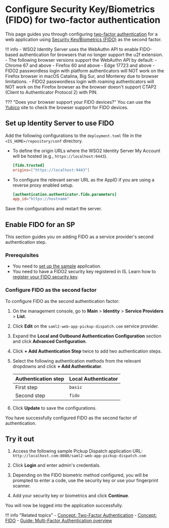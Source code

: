 # Configure Security Key/Biometrics (FIDO) for two-factor authentication
This page guides you through configuring [two-factor authentication]({{base_path}}/references/concepts/authentication/intro-authentication#two-factor-authentication) for a web application using [Security Key/Biometrics (FIDO)]({{base_path}}/references/concepts/authentication/mfa-with-fido) as the second factor.

!!! info
    - WSO2 Identity Server uses the WebAuthn API to enable FIDO-based authentication for browsers that no longer support the u2f extension.
    - The following browser versions support the WebAuthn API by default:
        - Chrome 67 and above
        - Firefox 60 and above
        - Edge 17723 and above
    - FIDO2 passwordless login with platform authenticators will NOT work on the Firefox browser in macOS Catalina, Big Sur, and Monterey due to browser limitations.
    - FIDO2 passwordless login with roaming authenticators will NOT work on the Firefox browser as the browser doesn't support CTAP2 (Client to Authenticator Protocol 2) with PIN.

??? "Does your browser support your FIDO devices?"
    You can use the [Yubico](https://demo.yubico.com/webauthn-technical/registration) site to check the browser support for FIDO devices.

## Set up Identity Server to use FIDO

Add the following configurations to the `deployment.toml` file in the `<IS_HOME>/repository/conf` directory.

- To define the origin URLs where the WSO2 Identity Server My Account will be hosted (e.g., `https://localhost:9443`).

    ```toml
    [fido.trusted]
    origins=["https://localhost:9443"]
    ```

- To configure the relevant server URL as the AppID if you are using a reverse proxy enabled setup.

    ```toml
    [authentication.authenticator.fido.parameters]
    app_id="https://hostname"
    ```

Save the configurations and restart the server.

## Enable FIDO for an SP

This section guides you on adding FIDO as a service provider's second authentication step.

### Prerequisites
- You need to [set up the sample]({{base_path}}/guides/adaptive-auth/adaptive-auth-overview/#set-up-the-sample) application.
- You need to have a FIDO2 security key registered in IS. Learn how to [register your FIDO security key]({{base_path}}/guides/my-account/enable-mfa-my-account).

### Configure FIDO as the second factor

To configure FIDO as the second authentication factor:

1. On the management console, go to **Main** > **Identity** > **Service Providers** > **List**.

2. Click **Edit** on the `saml2-web-app-pickup-dispatch.com` service provider.

3. Expand the **Local and Outbound Authentication Configuration** section and click **Advanced Configuration**.

4. Click **+ Add Authentication Step** twice to add two authentication steps.

5. Select the following authentication methods from the relevant dropdowns and click **+ Add Authenticator**.

    | Authentication step   | Local Authenticator   |
    |-----------------------|-----------------------|
    | First step    | `basic`   |
    | Second step   | `fido`|

6. Click **Update** to save the configurations.

You have successfully configured FIDO as the second factor of authentication.


## Try it out

1. Access the following sample Pickup Dispatch application URL: `http://localhost.com:8080/saml2-web-app-pickup-dispatch.com`

2. Click **Login** and enter admin's credentials.

3. Depending on the FIDO biometric method configured, you will be prompted to enter a code, use the security key or use your fingerprint scanner.

4. Add your security key or biometrics and click **Continue**.

You will now be logged into the application successfully.

!!! info "Related topics"
    - [Concept: Two-Factor Authentication]({{base_path}}/references/concepts/authentication/intro-authentication#single-factor-authentication)
    - [Concept: FIDO]({{base_path}}/references/concepts/authentication/mfa-with-fido)
    - [Guide: Multi-Factor Authentication overview]({{base_path}}/guides/mfa/mfa-overview)
